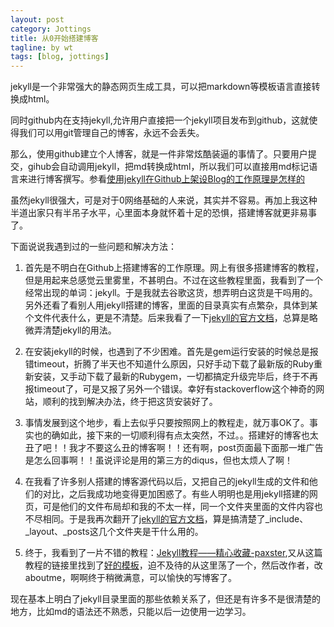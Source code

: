```yaml
---
layout: post
category: Jottings
title: 从0开始搭建博客
tagline: by wt
tags: [blog, jottings]
---
```

jekyll是一个非常强大的静态网页生成工具，可以把markdown等模板语言直接转换成html。

同时github内在支持jekyll,允许用户直接把一个jekyll项目发布到github，这就使得我们可以用git管理自己的博客，永远不会丢失。

<!--more-->

那么，使用github建立个人博客，就是一件非常炫酷装逼的事情了。只要用户提交，gihub会自动调用jekyll，把md转换成html，所以我们可以直接用md标记语言来进行博客撰写。参看[使用jekyll在Github上架设Blog的工作原理是怎样的](http://www.zhihu.com/question/20096350)


虽然jekyll很强大，可是对于0网络基础的人来说，其实并不容易。再加上我这种半道出家只有半吊子水平，心里面本身就怀着十足的恐惧，搭建博客就更非易事了。

下面说说我遇到过的一些问题和解决方法：

 1. 首先是不明白在Github上搭建博客的工作原理。网上有很多搭建博客的教程，但是用起来总感觉云里雾里，不甚明白。不过在这些教程里面，我看到了一个经常出现的单词：jekyll。于是我就去谷歌这货，想弄明白这货是干吗用的。另外还看了看别人用jekyll搭建的博客，里面的目录真实有点繁杂，具体到某个文件代表什么，更是不清楚。后来我看了一下[jekyll的官方文档](http://jekyllrb.com)，总算是略微弄清楚jekyll的用法。

 2. 在安装jekyll的时候，也遇到了不少困难。首先是gem运行安装的时候总是报错timeout，折腾了半天也不知道什么原因，只好手动下载了最新版的Ruby重新安装，又手动下载了最新的Rubygem，一切都搞定升级完毕后，终于不再报timeout了，可是又报了另外一个错误。幸好有stackoverflow这个神奇的网站，顺利的找到解决办法，终于把这货安装好了。

 3. 事情发展到这个地步，看上去似乎只要按照网上的教程走，就万事OK了。事实也的确如此，接下来的一切顺利得有点太突然，不过。。搭建好的博客也太丑了吧！！我才不要这么丑的博客啊！！还有啊，post页面最下面那一堆广告是怎么回事啊！！虽说评论是用的第三方的diqus，但也太烦人了啊！

 4. 在我看了许多别人搭建的博客源代码以后，又把自己的jekyll生成的文件和他们的对比，之后我成功地变得更加困惑了。有些人明明也是用jekyll搭建的网页，可是他们的文件布局却和我的不太一样，同一个文件夹里面的文件内容也不尽相同。于是我再次翻开了[jekyll的官方文档](http://jekyllrb.com)，算是搞清楚了_include、_layout、_posts这几个文件夹是干什么用的。

 5. 终于，我看到了一片不错的教程：[Jekyll教程——精心收藏-paxster](http://www.tuicool.com/articles/Q3QJrq),又从这篇教程的链接里找到了[好的模板](http://jekyllthemes.org)，迫不及待的从这里荡了一个，然后改作者，改aboutme，啊啊终于稍微满意，可以愉快的写博客了。

 现在基本上明白了jekyll目录里面的那些依赖关系了，但还是有许多不是很清楚的地方，比如md的语法还不熟悉，只能以后一边使用一边学习。
